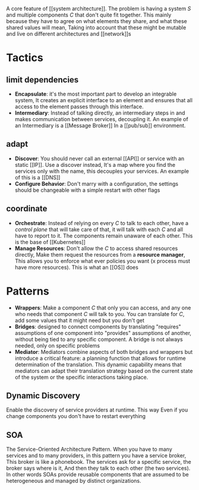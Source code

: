 A core feature of [[system architecture]]. The problem is having a system *S* and multiple components *C* that don't quite fit together. This mainly because they have to agree on what elements they share,  and what these shared values will mean, Taking into account that these might be mutable and live on different architectures and [[network]]s

# Tactics
## limit dependencies
- **Encapsulate**: it's the most important part to develop an integrable system, It creates an explicit interface to an element and ensures that all access to the element passes through this interface.
- **Intermediary**: Instead of talking directly, an intermediary steps in and makes communication between services, decoupling it. An example of an Intermediary is a  [[Message Broker]] In a [[pub/sub]] environment.
## adapt
- **Discover**: You should never call an external [[API]] or service with an static [[IP]]. Use a discover instead, It's a map where you find the services only with the name, this decouples your services. An example of this is a [[DNS]]
- **Configure Behavior**: Don't marry with a configuration, the settings should be changeable with a simple restart with other flags
## coordinate
- **Orchestrate**: Instead of relying on every *C* to talk to each other, have a *control plane* that will take care of that, it will talk with each *C* and all have to report to it. The components remain unaware of each other. This is the base of [[Kubernetes]]
- **Manage Resources**: Don't allow the *C* to access shared resources directly, Make them request the resources from a **resource manager**, This allows you to enforce what ever policies you want (x process must have more resources). This is what an [[OS]] does

# Patterns

- **Wrappers**: Make a component *C* that only you can access, and any one who needs that component *C* will talk to you. You can translate for *C*, add some values that it might need but you don't get
- **Bridges**: designed to connect components by translating "requires" assumptions of one component into "provides" assumptions of another, without being tied to any specific component. A bridge is not always needed, only on specific problems
- **Mediator**: Mediators combine aspects of both bridges and wrappers but introduce a critical feature: a planning function that allows for runtime determination of the translation. This dynamic capability means that mediators can adapt their translation strategy based on the current state of the system or the specific interactions taking place.

## Dynamic Discovery
Enable the discovery of service providers at runtime. This way Even if you change components you don't have to restart everything
## SOA

The Service-Oriented Architecture Pattern. When you have to many services and to many providers, in this pattern you have a service broker, This broker is like a phonebook. The services ask for a specific service, the broker says where is it, And then they talk to each other (the two services). In other words SOAs provide reusable components that are assumed to be heterogeneous and managed by distinct organizations. 

